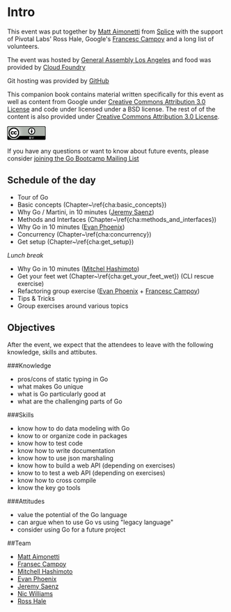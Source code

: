 # Intro

This event was put together by [Matt
Aimonetti](http://matt.aimonetti.net) from
[Splice](https://splice.com) with the support of Pivotal Labs' Ross
Hale, Google's [Francesc Campoy](https://twitter.com/francesc) and a long list of volunteers.

The event was hosted by [General Assembly Los
Angeles](https://generalassemb.ly/los-angeles) and food was provided by [Cloud
Foundry](http://www.cloudfoundry.com/)

Git hosting was provided by [GitHub](https://github.com)

This companion book contains material written specifically
for this event as well as content from Google under [Creative Commons Attribution
3.0 License](http://creativecommons.org/licenses/by/3.0/) and code under licensed under a BSD license.
The rest of of the content is also provided under [Creative Commons Attribution
3.0 License](http://creativecommons.org/licenses/by/3.0/).

![Creative Commons Attribution](images/cc-by.png)

If you have any questions or want to know about future events, please
consider [joining the Go Bootcamp Mailing List](http://groups.google.com/d/forum/golang-bootcamp)


## Schedule of the day

* Tour of Go
* Basic concepts (Chapter~\ref{cha:basic_concepts})
* Why Go / Martini, in 10 minutes ([Jeremy Saenz](https://twitter.com/codegangsta))
* Methods and Interfaces (Chapter~\ref{cha:methods_and_interfaces})
* Why Go in 10 minutes ([Evan Phoenix](https://twitter.com/evanphx))
* Concurrency (Chapter~\ref{cha:concurrency})
* Get setup (Chapter~\ref{cha:get_setup})

_Lunch break_

* Why Go in 10 minutes ([Mitchel Hashimoto](https://twitter.com/mitchellh))
* Get your feet wet (Chapter~\ref{cha:get_your_feet_wet})
  (CLI rescue exercise)
* Refactoring group exercise ([Evan Phoenix](https://twitter.com/evanphx) + [Francesc Campoy](https://twitter.com/francesc))
* Tips & Tricks
* Group exercises around various topics

## Objectives

After the event, we expect that the attendees to leave with the
following knowledge, skills and attibutes.

###Knowledge
* pros/cons of static typing in Go
* what makes Go unique
* what is Go particularly good at
* what are the challenging parts of Go

###Skills
* know how to do data modeling with Go
* know to or organize code in packages
* know how to test code
* know how to write documentation
* know how to use json marshaling
* know how to build a web API (depending on exercises)
* know to to test a web API (depending on exercises)
* know how to cross compile
* know the key go tools

###Attitudes
* value the potential of the Go language
* can argue when to use Go vs using "legacy language"
* consider using Go for a future project


##Team

* [Matt Aimonetti](https://twitter.com/mattetti)
* [Fransec Campoy](https://twitter.com/francesc)
* [Mitchell Hashimoto](https://twitter.com/mitchellh)
* [Evan Phoenix](https://twitter.com/evanphx)
* [Jeremy Saenz](https://twitter.com/codegangsta)
* [Nic Williams](https://twitter.com/drnic)
* [Ross Hale](https://twitter.com/rrrosss)
